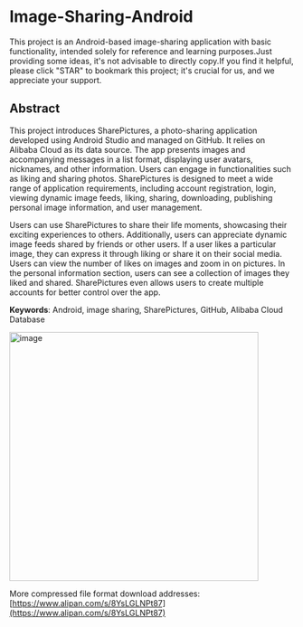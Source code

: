# Image-Sharing-Android
This project is an Android-based image-sharing application with basic functionality, intended solely for reference and learning purposes.Just providing some ideas, it's not advisable to directly copy.If you find it helpful, please click "STAR" to bookmark this project; it's crucial for us, and we appreciate your support.

## Abstract

This project introduces SharePictures, a photo-sharing application developed using Android Studio and managed on GitHub. It relies on Alibaba Cloud as its data source. The app presents images and accompanying messages in a list format, displaying user avatars, nicknames, and other information. Users can engage in functionalities such as liking and sharing photos. SharePictures is designed to meet a wide range of application requirements, including account registration, login, viewing dynamic image feeds, liking, sharing, downloading, publishing personal image information, and user management.

Users can use SharePictures to share their life moments, showcasing their exciting experiences to others. Additionally, users can appreciate dynamic image feeds shared by friends or other users. If a user likes a particular image, they can express it through liking or share it on their social media. Users can view the number of likes on images and zoom in on pictures. In the personal information section, users can see a collection of images they liked and shared. SharePictures even allows users to create multiple accounts for better control over the app.

**Keywords**: Android, image sharing, SharePictures, GitHub, Alibaba Cloud Database

<img width="440" alt="image" src="https://github.com/DrinkwangzaidiTaurus/Image-Sharing-Android-Android-/assets/88609563/cd1b24ae-4687-483e-9c0f-6033214b4736">

More compressed file format download addresses: [https://www.alipan.com/s/8YsLGLNPt87](https://www.alipan.com/s/8YsLGLNPt87)
